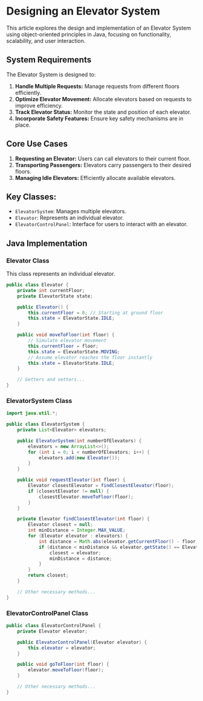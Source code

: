 # Designing an Elevator System

This article explores the design and implementation of an Elevator System using object-oriented principles in Java, focusing on functionality, scalability, and user interaction.

## System Requirements

The Elevator System is designed to:

1. **Handle Multiple Requests:** Manage requests from different floors efficiently.
2. **Optimize Elevator Movement:** Allocate elevators based on requests to improve efficiency.
3. **Track Elevator Status:** Monitor the state and position of each elevator.
4. **Incorporate Safety Features:** Ensure key safety mechanisms are in place.

## Core Use Cases

1. **Requesting an Elevator:** Users can call elevators to their current floor.
2. **Transporting Passengers:** Elevators carry passengers to their desired floors.
3. **Managing Idle Elevators:** Efficiently allocate available elevators.

## Key Classes:
- `ElevatorSystem`: Manages multiple elevators.
- `Elevator`: Represents an individual elevator.
- `ElevatorControlPanel`: Interface for users to interact with an elevator.

## Java Implementation

### Elevator Class

This class represents an individual elevator.

```java
public class Elevator {
    private int currentFloor;
    private ElevatorState state;

    public Elevator() {
        this.currentFloor = 0; // Starting at ground floor
        this.state = ElevatorState.IDLE;
    }

    public void moveToFloor(int floor) {
        // Simulate elevator movement
        this.currentFloor = floor;
        this.state = ElevatorState.MOVING;
        // Assume elevator reaches the floor instantly
        this.state = ElevatorState.IDLE;
    }

    // Getters and setters...
}
```
### ElevatorSystem Class
```java
import java.util.*;

public class ElevatorSystem {
    private List<Elevator> elevators;

    public ElevatorSystem(int numberOfElevators) {
        elevators = new ArrayList<>();
        for (int i = 0; i < numberOfElevators; i++) {
            elevators.add(new Elevator());
        }
    }

    public void requestElevator(int floor) {
        Elevator closestElevator = findClosestElevator(floor);
        if (closestElevator != null) {
            closestElevator.moveToFloor(floor);
        }
    }

    private Elevator findClosestElevator(int floor) {
        Elevator closest = null;
        int minDistance = Integer.MAX_VALUE;
        for (Elevator elevator : elevators) {
            int distance = Math.abs(elevator.getCurrentFloor() - floor);
            if (distance < minDistance && elevator.getState() == ElevatorState.IDLE) {
                closest = elevator;
                minDistance = distance;
            }
        }
        return closest;
    }

    // Other necessary methods...
}
```
### ElevatorControlPanel Class
```java
public class ElevatorControlPanel {
    private Elevator elevator;

    public ElevatorControlPanel(Elevator elevator) {
        this.elevator = elevator;
    }

    public void goToFloor(int floor) {
        elevator.moveToFloor(floor);
    }

    // Other necessary methods...
}
```